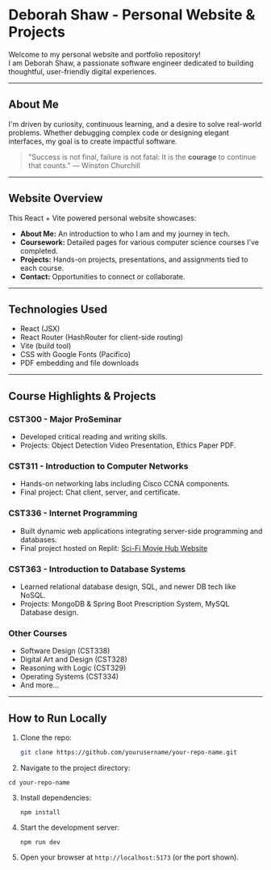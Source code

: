 # Deborah Shaw - Personal Website & Projects

Welcome to my personal website and portfolio repository!  
I am Deborah Shaw, a passionate software engineer dedicated to building thoughtful, user-friendly digital experiences.

---

## About Me

I'm driven by curiosity, continuous learning, and a desire to solve real-world problems. Whether debugging complex code or designing elegant interfaces, my goal is to create impactful software.

> "Success is not final, failure is not fatal: It is the **courage** to continue that counts." — Winston Churchill

---

## Website Overview

This React + Vite powered personal website showcases:

- **About Me:** An introduction to who I am and my journey in tech.
- **Coursework:** Detailed pages for various computer science courses I’ve completed.
- **Projects:** Hands-on projects, presentations, and assignments tied to each course.
- **Contact:** Opportunities to connect or collaborate.

---

## Technologies Used

- React (JSX)
- React Router (HashRouter for client-side routing)
- Vite (build tool)
- CSS with Google Fonts (Pacifico)
- PDF embedding and file downloads

---

## Course Highlights & Projects

### CST300 - Major ProSeminar
- Developed critical reading and writing skills.
- Projects: Object Detection Video Presentation, Ethics Paper PDF.

### CST311 - Introduction to Computer Networks
- Hands-on networking labs including Cisco CCNA components.
- Final project: Chat client, server, and certificate.

### CST336 - Internet Programming
- Built dynamic web applications integrating server-side programming and databases.
- Final project hosted on Replit: [Sci-Fi Movie Hub Website](https://replit.com/join/pqzakzatlc-nalsabah)

### CST363 - Introduction to Database Systems
- Learned relational database design, SQL, and newer DB tech like NoSQL.
- Projects: MongoDB & Spring Boot Prescription System, MySQL Database design.

### Other Courses
- Software Design (CST338)
- Digital Art and Design (CST328)
- Reasoning with Logic (CST329)
- Operating Systems (CST334)
- And more...

---

## How to Run Locally

1. Clone the repo:
   ```bash
   git clone https://github.com/yourusername/your-repo-name.git

2. Navigate to the project directory:
  ```
  cd your-repo-name 
  ```

3. Install dependencies:
   ```
   npm install

5. Start the development server:
   ```
   npm run dev

7. Open your browser at ```http://localhost:5173``` (or the port shown).
